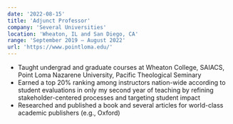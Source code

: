 ```yaml
---
date: '2022-08-15'
title: 'Adjunct Professor'
company: 'Several Universities'
location: 'Wheaton, IL and San Diego, CA'
range: 'September 2019 – August 2022'
url: 'https://www.pointloma.edu/'
---
```


- Taught undergrad and graduate courses at Wheaton College, SAIACS, Point Loma Nazarene University, Pacific Theological Seminary
- Earned a top 20% ranking among instructors nation-wide according to student evaluations in only my second year of teaching by refining stakeholder-centered processes and targeting student impact
- Researched and published a book and several articles for world-class academic publishers (e.g., Oxford)
